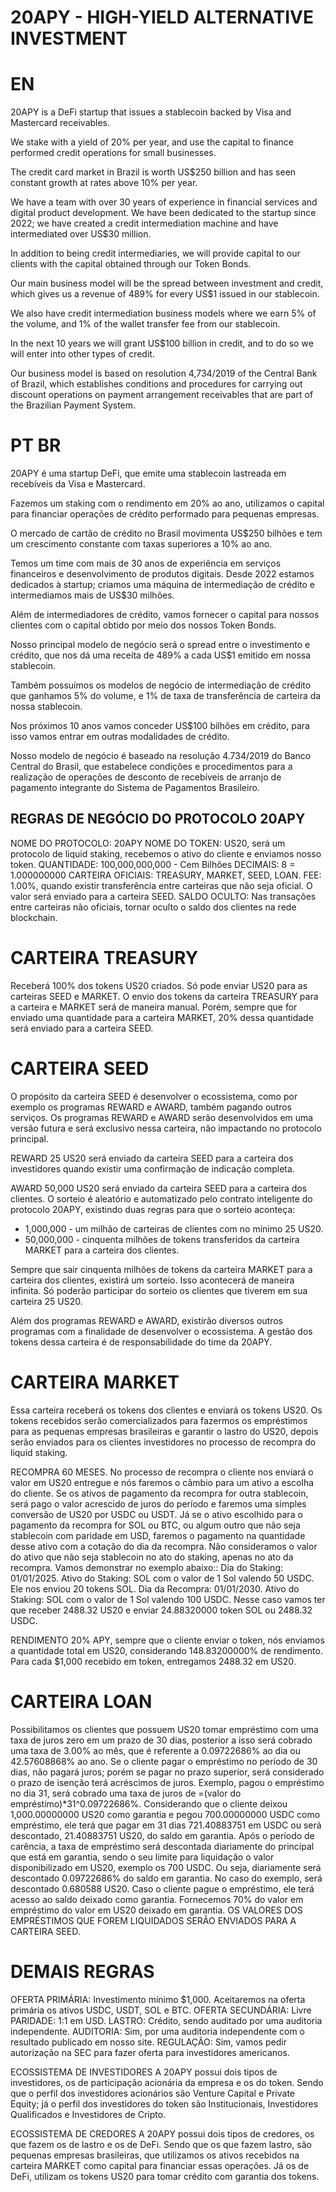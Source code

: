 # 20APY - HIGH-YIELD ALTERNATIVE INVESTMENT
# EN
20APY is a DeFi startup that issues a stablecoin backed by Visa and Mastercard receivables.

We stake with a yield of 20% per year, and use the capital to finance performed credit operations for small businesses.

The credit card market in Brazil is worth US$250 billion and has seen constant growth at rates above 10% per year.

We have a team with over 30 years of experience in financial services and digital product development. We have been dedicated to the startup since 2022; we have created a credit intermediation machine and have intermediated over US$30 million.

In addition to being credit intermediaries, we will provide capital to our clients with the capital obtained through our Token Bonds.

Our main business model will be the spread between investment and credit, which gives us a revenue of 489% for every US$1 issued in our stablecoin.

We also have credit intermediation business models where we earn 5% of the volume, and 1% of the wallet transfer fee from our stablecoin.

In the next 10 years we will grant US$100 billion in credit, and to do so we will enter into other types of credit.

Our business model is based on resolution 4,734/2019 of the Central Bank of Brazil, which establishes conditions and procedures for carrying out discount operations on payment arrangement receivables that are part of the Brazilian Payment System.

# PT BR
20APY é uma startup DeFi, que emite uma stablecoin lastreada em recebíveis da Visa e Mastercard.

Fazemos um staking com o rendimento em 20% ao ano, utilizamos o capital para financiar operações de crédito performado para pequenas empresas.

O mercado de cartão de crédito no Brasil movimenta US$250 bilhões e tem um crescimento constante com taxas superiores a 10% ao ano.

Temos um time com mais de 30 anos de experiência em serviços financeiros e desenvolvimento de produtos digitais. Desde 2022 estamos dedicados à startup; criamos uma máquina de intermediação de crédito e intermediamos mais de US$30 milhões.

Além de intermediadores de crédito, vamos fornecer o capital para nossos clientes com o capital obtido por meio dos nossos Token Bonds.

Nosso principal modelo de negócio será o spread entre o investimento e crédito, que nos dá uma receita de 489% a cada US$1 emitido em nossa stablecoin.

Também possuímos os modelos de negócio de intermediação de crédito que ganhamos 5% do volume, e 1% de taxa de transferência de carteira da nossa stablecoin.

Nos próximos 10 anos vamos conceder US$100 bilhões em crédito, para isso vamos entrar em outras modalidades de crédito.

Nosso modelo de negócio é baseado na resolução 4.734/2019 do Banco Central do Brasil, que estabelece condições e procedimentos para a realização de operações de desconto de recebíveis de arranjo de pagamento integrante do Sistema de Pagamentos Brasileiro.

## REGRAS DE NEGÓCIO DO PROTOCOLO 20APY

NOME DO PROTOCOLO: 20APY
NOME DO TOKEN: US20, será um protocolo de liquid staking, recebemos o ativo do cliente e enviamos nosso token.
QUANTIDADE: 100,000,000,000 - Cem Bilhões
DECIMAIS: 8 = 1.000000000
CARTEIRA OFICIAIS: TREASURY, MARKET, SEED, LOAN.
FEE: 1.00%, quando existir transferência entre carteiras que não seja oficial. O valor será enviado para a carteira SEED.
SALDO OCULTO: Nas transações entre carteiras não oficiais, tornar oculto o saldo dos clientes na rede blockchain.

# CARTEIRA TREASURY
Receberá 100% dos tokens US20 criados.
Só pode enviar US20 para as carteiras SEED e MARKET.
O envio dos tokens da carteira TREASURY para a carteira e MARKET será de maneira manual. Porém, sempre que for enviado uma quantidade para a carteira MARKET, 20% dessa quantidade será enviado para a carteira SEED.


# CARTEIRA SEED
O propósito da carteira SEED é desenvolver o ecossistema, como por exemplo os programas REWARD e AWARD, também pagando outros serviços.
Os programas REWARD e AWARD serão desenvolvidos em uma versão futura e será exclusivo nessa carteira, não impactando no protocolo principal.

  REWARD
  25 US20 será enviado da carteira SEED para a carteira dos investidores quando existir uma confirmação de indicação completa.

  AWARD
  50,000 US20 será enviado da carteira SEED para a carteira dos clientes.
  O sorteio é aleatório e automatizado pelo contrato inteligente do protocolo 20APY, existindo duas regras para que o sorteio aconteça: 
  - 1,000,000 - um milhão de carteiras de clientes com no mínimo 25 US20.
  - 50,000,000 - cinquenta milhões de tokens transferidos da carteira MARKET para a carteira dos clientes. 

  Sempre que sair cinquenta milhões de tokens da carteira MARKET para a carteira dos clientes, existirá um sorteio. Isso acontecerá de maneira infinita.
  Só poderão participar do sorteio os clientes que tiverem em sua carteira 25 US20.
  
Além dos programas REWARD e AWARD, existirão diversos outros programas com a finalidade de desenvolver o ecossistema.
A gestão dos tokens dessa carteira é de responsabilidade do time da 20APY.

# CARTEIRA MARKET
Essa carteira receberá os tokens dos clientes e enviará os tokens US20. 
Os tokens recebidos serão comercializados para fazermos os empréstimos para as pequenas empresas brasileiras e garantir o lastro do US20, depois serão enviados para os clientes investidores no processo de recompra do liquid staking.

  RECOMPRA
  60 MESES. No processo de recompra o cliente nos enviará o valor em US20 entregue e nós faremos o câmbio para um ativo a escolha do cliente.
  Se os ativos de pagamento da recompra for outra stablecoin, será pago o valor acrescido de juros do período e faremos uma simples conversão de US20 por USDC ou USDT.
  Já se o ativo escolhido para o pagamento da recompra for SOL ou BTC, ou algum outro que não seja stablecoin com paridade em USD, faremos o pagamento na quantidade desse ativo com a cotação do dia da recompra.
  Não consideramos o valor do ativo que não seja stablecoin no ato do staking, apenas no ato da recompra.
  Vamos demonstrar no exemplo abaixo::
  Dia do Staking: 01/01/2025.
  Ativo do Staking: SOL com o valor de 1 Sol valendo 50 USDC. Ele nos enviou 20 tokens SOL.
  Dia da Recompra: 01/01/2030.
  Ativo do Staking: SOL com o valor de 1 Sol valendo 100 USDC.
  Nesse caso vamos ter que receber 2488.32 US20 e enviar 24.88320000 token SOL ou 2488.32 USDC.

  RENDIMENTO
  20% APY, sempre que o cliente enviar o token, nós enviamos a quantidade total em US20, considerando 148.83200000% de rendimento. Para cada $1,000 recebido em token, entregamos 2488.32 em US20.

# CARTEIRA LOAN
Possibilitamos os clientes que possuem US20 tomar empréstimo com uma taxa de juros zero em um prazo de 30 dias, posterior a isso será cobrado uma taxa de 3.00% ao mês, que é referente a 0.09722686% ao dia ou 42.57608868% ao ano.
Se o cliente pagar o empréstimo no período de 30 dias, não pagará juros; porém se pagar no prazo superior, será considerado o prazo de isenção terá acréscimos de juros. 
Exemplo, pagou o empréstimo no dia 31, será cobrado uma taxa de juros de =(valor do empréstimo)*31^0.09722686%. 
Considerando que o cliente deixou 1,000.00000000 US20 como garantia e pegou 700.00000000 USDC como empréstimo, ele terá que pagar em 31 dias 721.40883751 em USDC ou será descontado, 21.40883751 US20, do saldo em garantia.
Após o período de carência, a taxa de empréstimo será descontada diariamente do principal que está em garantia, sendo o seu limite para liquidação o valor disponibilizado em US20, exemplo os 700 USDC.
Ou seja, diariamente será descontado 0.09722686% do saldo em garantia. No caso do exemplo, será descontado 0.680588 US20.
Caso o cliente pague o empréstimo, ele terá acesso ao saldo deixado como garantia. 
Fornecemos 70% do valor em empréstimo do valor em US20 deixado em garantia.
OS VALORES DOS EMPRÉSTIMOS QUE FOREM LIQUIDADOS SERÃO ENVIADOS PARA A CARTEIRA SEED.

# DEMAIS REGRAS
OFERTA PRIMÁRIA: Investimento mínimo $1,000. Aceitaremos na oferta primária os ativos USDC, USDT, SOL e BTC.
OFERTA SECUNDÁRIA: Livre
PARIDADE: 1:1 em USD.
LASTRO: Crédito, sendo auditado por uma auditoria independente.
AUDITORIA: Sim, por uma auditoria independente com o resultado publicado em nosso site.
REGULAÇÃO: Sim, vamos pedir autorização na SEC para fazer oferta para investidores americanos.

ECOSSISTEMA DE INVESTIDORES
A 20APY possui dois tipos de investidores, os de participação acionária da empresa e os do token. 
Sendo que o perfil dos investidores acionários são Venture Capital e Private Equity; já o perfil dos investidores do token são Institucionais, Investidores Qualificados e Investidores de Cripto.

ECOSSISTEMA DE CREDORES
A 20APY possui dois tipos de credores, os que fazem os de lastro e os de DeFi.
Sendo que os que fazem lastro, são pequenas empresas brasileiras, que utilizamos os ativos recebidos na carteira MARKET como capital para financiar essas operações. Já os de DeFi, utilizam os tokens US20 para tomar crédito com garantia dos tokens.

